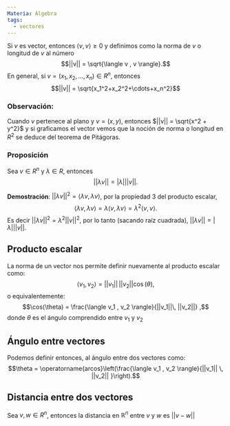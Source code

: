 ```yaml
---
Materia: Álgebra
tags:
  - vectores
---
```

Si $v$  es vector,  entonces $\langle v , v \rangle \ge 0$ y definimos como la norma de $v$ o longitud de $v$ al número $$||v|| = \sqrt{\langle v , v \rangle}.$$
En  general,  si $v =(x_1,x_2,\ldots,x_n) \in R^n$,  entonces $$||v|| = \sqrt{x_1^2+x_2^2+\cdots+x_n^2}$$

### Observación: 
Cuando $v$ pertenece al plano  y $v =(x,y)$,  entonces $||v|| = \sqrt{x^2 + y^2}$ y si graficamos el vector vemos que la noción de norma o longitud en $R^2$ se deduce del teorema de Pitágoras.

### Proposición
Sea $v \in R^n$ y $\lambda \in R$,  entonces $$||\lambda v|| = |\lambda|||v||.$$

**Demostración**: $||\lambda v||^2 = \langle \lambda v, \lambda v \rangle$, por la propiedad 3 del producto escalar, $$\langle\lambda v, \lambda v \rangle = \lambda\langle v, \lambda v \rangle = \lambda^2\langle v, v  \rangle.$$
Es decir 	$||\lambda v||^2 =  \lambda^2 ||v||^2$, por lo tanto (sacando raíz cuadrada), $||\lambda v|| = |\lambda|||v||$.

## Producto escalar
La norma de un vector nos permite definir nuevamente al producto escalar como: $$\langle v_1 , v_2 \rangle = ||v_1||\, ||v_2|| \cos(\theta),$$ o equivalentemente: $$\cos(\theta) = \frac{\langle v_1 , v_2 \rangle}{||v_1||\, ||v_2||} ,$$ donde  $\theta$ es el ángulo comprendido entre $v_1$ y $v_2$

## Ángulo entre vectores
Podemos definir entonces, al ángulo entre dos vectores como:
$$\theta = 	\operatorname{arcos}\left(\frac{\langle v_1 , v_2 \rangle}{||v_1|| \,  ||v_2|| }\right).$$

## Distancia entre dos vectores
Sea $v,w \in R^n$, entonces la distancia en $\mathbb R^n$ entre $v$ y $w$ es $||v-w||$
